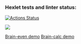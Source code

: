 ### Hexlet tests and linter status:
[![Actions Status](https://github.com/SeriousCat96/frontend-project-44/workflows/hexlet-check/badge.svg)](https://github.com/SeriousCat96/frontend-project-44/actions)

<a href="https://codeclimate.com/github/SeriousCat96/frontend-project-44/maintainability"><img src="https://api.codeclimate.com/v1/badges/528ab17e4fa2f84a2e88/maintainability" /></a>

[Brain-even demo](https://asciinema.org/a/FHJShg664jET6DWjXhrewlAoy)
[Brain-calc demo](https://asciinema.org/a/582980)